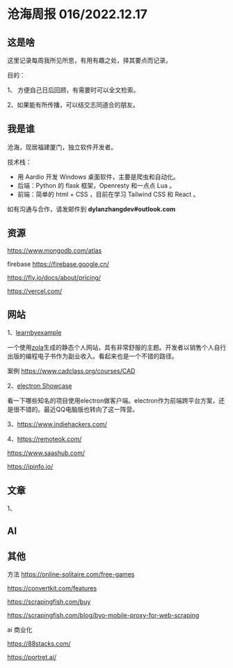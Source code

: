 # 沧海周报 016/2022.12.17

## 这是啥

这里记录每周我所见所思，有用有趣之处，择其要点而记录。

目的：

1、 方便自己日后回顾，有需要时可以全文检索。

2、如果能有所传播，可以结交志同道合的朋友。

## 我是谁

沧海，现居福建厦门，独立软件开发者。

技术栈：

- 用 Aardio 开发 Windows 桌面软件，主要是爬虫和自动化。
- 后端：Python 的 flask 框架，Openresty 和一点点 Lua 。
- 前端：简单的 html + CSS ，目前在学习 Tailwind CSS 和 React 。

如有沟通与合作，请发邮件到 **dylanzhangdev#outlook.com**

## 资源 

https://www.mongodb.com/atlas

firebase https://firebase.google.cn/

https://fly.io/docs/about/pricing/

https://vercel.com/



## 网站

1、[learnbyexample](https://learnbyexample.github.io/books/)

一个使用[zola](https://github.com/getzola/zola)生成的静态个人网站，具有非常舒服的主题。开发者以销售个人自行出版的编程电子书作为副业收入。看起来也是一个不错的路径。

案例 https://www.cadclass.org/courses/CAD  

2、[electron Showcase](https://www.electronjs.org/zh/apps/)

看一下哪些知名的项目使用electron做客户端。electron作为前端跨平台方案，还是很不错的。最近QQ电脑版也转向了这一阵营。

3、https://www.indiehackers.com/

4、https://remoteok.com/

https://www.saashub.com/

https://ipinfo.io/

## 文章

1、[](https://news.ycombinator.com/item?id=33942558)

## AI


## 其他 


方法 https://online-solitaire.com/free-games 

https://convertkit.com/features

https://scrapingfish.com/buy

https://scrapingfish.com/blog/byo-mobile-proxy-for-web-scraping


ai 商业化 

https://88stacks.com/

https://portret.ai/
